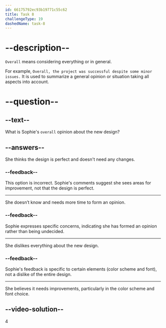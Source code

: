 ```yaml
---
id: 66175792ec93b19771c55c62
title: Task 8
challengeType: 19
dashedName: task-8
---
```


<!--
AUDIO REFERENCE:
Entire dialogue
-->

# --description--

`Overall` means considering everything or in general. 

For example, `Overall, the project was successful despite some minor issues.` It is used to summarize a general opinion or situation taking all aspects into account.

# --question--

## --text--

What is Sophie's `overall` opinion about the new design?

## --answers--

She thinks the design is perfect and doesn't need any changes.

### --feedback--

This option is incorrect. Sophie's comments suggest she sees areas for improvement, not that the design is perfect.

---

She doesn’t know and needs more time to form an opinion.

### --feedback--

Sophie expresses specific concerns, indicating she has formed an opinion rather than being undecided.

---

She dislikes everything about the new design.

### --feedback--

Sophie's feedback is specific to certain elements (color scheme and font), not a dislike of the entire design.

---

She believes it needs improvements, particularly in the color scheme and font choice.

## --video-solution--

4
